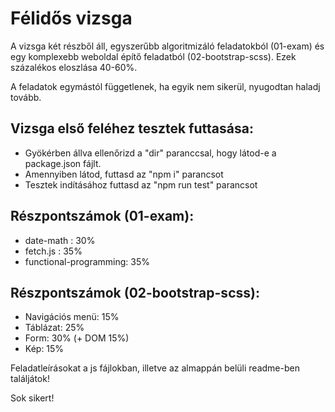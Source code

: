 # Félidős vizsga 

A vizsga két részből áll, egyszerűbb algoritmizáló feladatokból (01-exam) és egy komplexebb weboldal építő feladatból (02-bootstrap-scss). Ezek százalékos eloszlása 40-60%. 

A feladatok egymástól függetlenek, ha egyik nem sikerül, nyugodtan haladj tovább.

## Vizsga első feléhez tesztek futtasása:
* Gyökérben állva ellenőrizd a "dir" paranccsal, hogy látod-e a package.json fájlt.
* Amennyiben látod, futtasd az "npm i" parancsot
* Tesztek indításához futtasd az "npm run test" parancsot

## Részpontszámok (01-exam):
* date-math : 30%
* fetch.js : 35%
* functional-programming: 35%

## Részpontszámok (02-bootstrap-scss):
* Navigációs menü: 15%
* Táblázat: 25%
* Form: 30% (+ DOM 15%)
* Kép: 15%

Feladatleírásokat a js fájlokban, illetve az almappán belüli readme-ben találjátok!

Sok sikert!